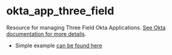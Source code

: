 # okta_app_three_field

Resource for managing Three Field Okta Applications. [See Okta documentation for more details](https://developer.okta.com/docs/api/resources/apps).

* Simple example [can be found here](./basic.tf)
